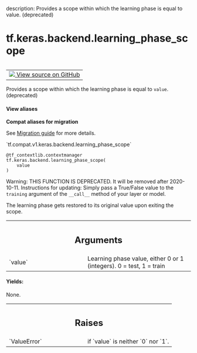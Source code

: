 description: Provides a scope within which the learning phase is equal to value. (deprecated)

<div itemscope itemtype="http://developers.google.com/ReferenceObject">
<meta itemprop="name" content="tf.keras.backend.learning_phase_scope" />
<meta itemprop="path" content="Stable" />
</div>

# tf.keras.backend.learning_phase_scope

<!-- Insert buttons and diff -->

<table class="tfo-notebook-buttons tfo-api nocontent" align="left">
<td>
  <a target="_blank" href="https://github.com/tensorflow/tensorflow/blob/r2.3/tensorflow/python/keras/backend.py#L462-L486">
    <img src="https://www.tensorflow.org/images/GitHub-Mark-32px.png" />
    View source on GitHub
  </a>
</td>
</table>



Provides a scope within which the learning phase is equal to `value`. (deprecated)

<section class="expandable">
  <h4 class="showalways">View aliases</h4>
  <p>
<b>Compat aliases for migration</b>
<p>See
<a href="https://www.tensorflow.org/guide/migrate">Migration guide</a> for
more details.</p>
<p>`tf.compat.v1.keras.backend.learning_phase_scope`</p>
</p>
</section>

<pre class="devsite-click-to-copy prettyprint lang-py tfo-signature-link">
<code>@tf_contextlib.contextmanager</code>
<code>tf.keras.backend.learning_phase_scope(
    value
)
</code></pre>



<!-- Placeholder for "Used in" -->

Warning: THIS FUNCTION IS DEPRECATED. It will be removed after 2020-10-11.
Instructions for updating:
Simply pass a True/False value to the `training` argument of the `__call__` method of your layer or model.

The learning phase gets restored to its original value upon exiting the scope.

<!-- Tabular view -->
 <table class="responsive fixed orange">
<colgroup><col width="214px"><col></colgroup>
<tr><th colspan="2"><h2 class="add-link">Arguments</h2></th></tr>

<tr>
<td>
`value`
</td>
<td>
Learning phase value, either 0 or 1 (integers).
0 = test, 1 = train
</td>
</tr>
</table>



#### Yields:

None.



<!-- Tabular view -->
 <table class="responsive fixed orange">
<colgroup><col width="214px"><col></colgroup>
<tr><th colspan="2"><h2 class="add-link">Raises</h2></th></tr>

<tr>
<td>
`ValueError`
</td>
<td>
if `value` is neither `0` nor `1`.
</td>
</tr>
</table>

